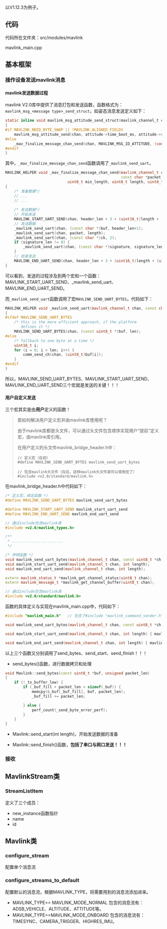 

以V1.12.3为例子。

## 代码

代码所在文件夹：src/modules/mavlink

mavlink_main.cpp

## 基本框架

### 操作设备发送mavlink消息

#### mavlink发送数据过程

mavlink V2.0库中提供了消息打包和发送函数，函数格式为：`mavlink_msg_<message type>_send_struct`，如姿态消息发送定义如下：

```c
static inline void mavlink_msg_attitude_send_struct(mavlink_channel_t chan, const mavlink_attitude_t* attitude)
{
#if MAVLINK_NEED_BYTE_SWAP || !MAVLINK_ALIGNED_FIELDS
    mavlink_msg_attitude_send(chan, attitude->time_boot_ms, attitude->roll, attitude->pitch, attitude->yaw, attitude->rollspeed, attitude->pitchspeed, attitude->yawspeed);
#else
    _mav_finalize_message_chan_send(chan, MAVLINK_MSG_ID_ATTITUDE, (const char *)attitude, MAVLINK_MSG_ID_ATTITUDE_MIN_LEN, MAVLINK_MSG_ID_ATTITUDE_LEN, MAVLINK_MSG_ID_ATTITUDE_CRC);
#endif
}
```

其中，`_mav_finalize_message_chan_send`函数调用了`_mavlink_send_uart`，

```c++
MAVLINK_HELPER void _mav_finalize_message_chan_send(mavlink_channel_t chan, uint32_t msgid,
                                                    const char *packet, 
						    uint8_t min_length, uint8_t length, uint8_t crc_extra)
{
    /* 准备数据*/
    // ...
    // ...
    
    /* 发送数据*/
    // 开始发送
    MAVLINK_START_UART_SEND(chan, header_len + 3 + (uint16_t)length + (uint16_t)signature_len);
    // 发送数据
	_mavlink_send_uart(chan, (const char *)buf, header_len+1);
	_mavlink_send_uart(chan, packet, length);
	_mavlink_send_uart(chan, (const char *)ck, 2);
	if (signature_len != 0) {
		_mavlink_send_uart(chan, (const char *)signature, signature_len);
	}
    // 结束发送
	MAVLINK_END_UART_SEND(chan, header_len + 3 + (uint16_t)length + (uint16_t)signature_len);
}
```

可以看到，发送的过程涉及到两个宏和一个函数：MAVLINK_START_UART_SEND、_mavlink_send_uart、MAVLINK_END_UART_SEND。

而`_mavlink_send_uart`函数调用了宏`MAVLINK_SEND_UART_BYTES`，代码如下：

```c++
MAVLINK_HELPER void _mavlink_send_uart(mavlink_channel_t chan, const char *buf, uint16_t len)
{
#ifdef MAVLINK_SEND_UART_BYTES
	/* this is the more efficient approach, if the platform
	   defines it */
	MAVLINK_SEND_UART_BYTES(chan, (const uint8_t *)buf, len);
#else
	/* fallback to one byte at a time */
	uint16_t i;
	for (i = 0; i < len; i++) {
		comm_send_ch(chan, (uint8_t)buf[i]);
	}
#endif
}
```

所以，MAVLINK_SEND_UART_BYTES、MAVLINK_START_UART_SEND、MAVLINK_END_UART_SEND三个宏就是发送的关键！！！

#### 用户自定义发送

三个宏其实是由**用户**定义的函数！

> 那如何解决用户定义宏并由mavlink库使用呢？
>
> 由于mavlink库都是头文件，可以通过头文件包含顺序实现用户“提前”定义宏，由mavlink库引用。
>
> 在用户定义的头文件mavlink_bridge_header.h中：
>
> ```
> // 定义宏（在前）
> #define MAVLINK_SEND_UART_BYTES mavlink_send_uart_bytes
> 
> // 包含mavlink头文件（在后，这样mavlink头文件就可以使用宏了）
> #include <v2.0/standard/mavlink.h>
> ```



在mavlink_bridge_header.h中代码如下：

```c++
/* 定义宏，绑定函数 */
#define MAVLINK_SEND_UART_BYTES mavlink_send_uart_bytes

#define MAVLINK_START_UART_SEND mavlink_start_uart_send
#define MAVLINK_END_UART_SEND mavlink_end_uart_send

// 通过include包含mavlink库
#include <v2.0/mavlink_types.h>

/**
 * .......................
 */

/* 声明函数 */
void mavlink_send_uart_bytes(mavlink_channel_t chan, const uint8_t *ch, int length);
void mavlink_start_uart_send(mavlink_channel_t chan, int length);
void mavlink_end_uart_send(mavlink_channel_t chan, int length);

extern mavlink_status_t *mavlink_get_channel_status(uint8_t chan);
extern mavlink_message_t *mavlink_get_channel_buffer(uint8_t chan);

// 通过include包含mavlink库
#include <v2.0/standard/mavlink.h>
```



函数的具体定义与实现在mavlink_main.cpp中，代码如下：

```c++
#include "mavlink_main.h"   // 包含了#include "mavlink_command_sender.h"，再包含#include "mavlink_bridge_header.h"

void mavlink_send_uart_bytes(mavlink_channel_t chan, const uint8_t *ch, int length) { mavlink_module_instances[chan]->send_bytes(ch, length); }

void mavlink_start_uart_send(mavlink_channel_t chan, int length) { mavlink_module_instances[chan]->send_start(length); }

void mavlink_end_uart_send(mavlink_channel_t chan, int length) { mavlink_module_instances[chan]->send_finish(); }
```

以上三个函数又分别调用了send_bytes、send_start、send_finish！！！

- send_bytes()函数，进行数据拷贝和处理

```c++
void Mavlink::send_bytes(const uint8_t *buf, unsigned packet_len)
{
	if (!_tx_buffer_low) {
		if (_buf_fill + packet_len < sizeof(_buf)) {
			memcpy(&_buf[_buf_fill], buf, packet_len);
			_buf_fill += packet_len;

		} else {
			perf_count(_send_byte_error_perf);
		}
	}
}
```

- Mavlink::send_start(int length)，开始发送数据的准备

- Mavlink::send_finish()函数，**包括了串口与网口发送！！！**



### 接收



## MavlinkStream类

### StreamListItem

定义了三个成员：

- new_instance函数指针
- name
- id

## Mavlink类

### configure_stream
配置单个消息流


### configure_streams_to_default
配置默认的消息流，根据MAVLINK_TYPE，将需要用到的消息流添加进来。
- MAVLINK_TYPE== MAVLINK_MODE_NORMAL
    包含的消息流有：ADSB_VEHICLE、ALTITUDE、ATTITUDE等。
- MAVLINK_TYPE==MAVLINK_MODE_ONBOARD
    包含的消息流有：TIMESYNC、CAMERA_TRIGGER、HIGHRES_IMU。